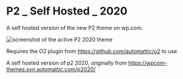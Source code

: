 # P2 _ Self Hosted _ 2020

A self hosted version of the new P2 theme on wp.com.

![screenshot of the active P2 2020 theme](https://github.com/tomjn/p2020/blob/master/screenshot.png?raw=true)

Requires the O2 plugin from https://github.com/automattic/o2 to use

A self hosted version of p2 2020, originally from https://wpcom-themes.svn.automattic.com/p2020/
